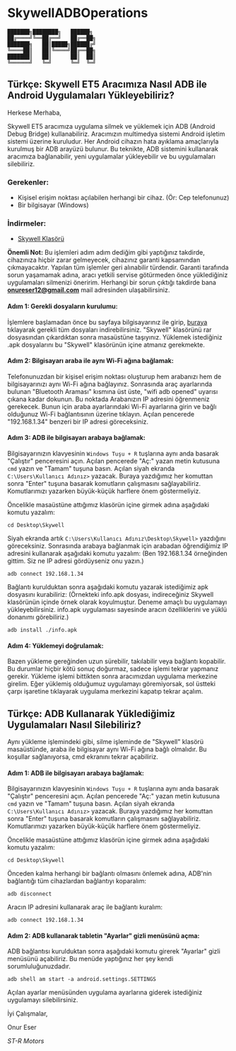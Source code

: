 # SkywellADBOperations

```
███████╗████████╗   ██████╗ 
██╔════╝╚══██╔══╝   ██╔══██╗
███████╗   ██║█████╗██████╔╝
╚════██║   ██║╚════╝██╔══██╗
███████║   ██║      ██║  ██║
╚══════╝   ╚═╝      ╚═╝  ╚═╝
```

## Türkçe: Skywell ET5 Aracımıza Nasıl ADB ile Android Uygulamaları Yükleyebiliriz?

Herkese Merhaba,

Skywell ET5 aracımıza uygulama silmek ve yüklemek için ADB (Android Debug Bridge) kullanabiliriz. Aracımızın multimedya sistemi Android işletim sistemi üzerine kuruludur. Her Android cihazın hata ayıklama amaçlarıyla kurulmuş bir ADB arayüzü bulunur. Bu teknikte, ADB sistemini kullanarak aracımıza bağlanabilir, yeni uygulamalar yükleyebilir ve bu uygulamaları silebiliriz.

### Gerekenler:
+ Kişisel erişim noktası açılabilen herhangi bir cihaz. (Ör: Cep telefonunuz)
+ Bir bilgisayar (Windows)

### İndirmeler:
+ [Skywell Klasörü](https://drive.google.com/file/d/1_5Ux8xSb4I_E_NUmiDYTvRxZo4r_Vkwi/view?usp=sharing)

**Önemli Not:** Bu işlemleri adım adım dediğim gibi yaptığınız takdirde, cihazınıza hiçbir zarar gelmeyecek, cihazınız garanti kapsamından çıkmayacaktır. Yapılan tüm işlemler geri alınabilir türdendir. Garanti tarafında sorun yaşamamak adına, aracı yetkili servise götürmeden önce yüklediğiniz uygulamaları silmenizi öneririm. Herhangi bir sorun çıktığı takdirde bana **onureser12@gmail.com** mail adresinden ulaşabilirsiniz.

#### Adım 1: Gerekli dosyaların kurulumu:

İşlemlere başlamadan önce bu sayfaya bilgisayarınız ile girip, [buraya](https://drive.google.com/file/d/1_5Ux8xSb4I_E_NUmiDYTvRxZo4r_Vkwi/view?usp=sharing) tıklayarak gerekli tüm dosyaları indirebilirsiniz. "Skywell" klasörünü rar dosyasından çıkardıktan sonra masaüstüne taşıyınız. Yüklemek istediğiniz .apk dosyalarını bu "Skywell" klasörünün içine atmanız gerekmekte.

#### Adım 2: Bilgisayarı araba ile aynı Wi-Fi ağına bağlamak:

Telefonunuzdan bir kişisel erişim noktası oluşturup hem arabanızı hem de bilgisayarınızı aynı Wi-Fi ağına bağlayınız. Sonrasında araç ayarlarında bulunan "Bluetooth Araması" kısmına üst üste, "wifi adb opened" uyarısı çıkana kadar dokunun. Bu noktada Arabanızın IP adresini öğrenmeniz gerekecek. Bunun için araba ayarlarındaki Wi-Fi ayarlarına girin ve bağlı olduğunuz Wi-Fi bağlantısının üzerine tıklayın. Açılan pencerede "192.168.1.34" benzeri bir IP adresi göreceksiniz.

#### Adım 3: ADB ile bilgisayarı arabaya bağlamak:

Bilgisayarınızın klavyesinin ```Windows Tuşu + R``` tuşlarına aynı anda basarak "Çalıştır" penceresini açın. Açılan pencerede "Aç:" yazan metin kutusuna ```cmd``` yazın ve "Tamam" tuşuna basın. Açılan siyah ekranda ```C:\Users\Kullanıcı Adınız>``` yazacak. Buraya yazdığımız her komuttan sonra "Enter" tuşuna basarak komutların çalışmasını sağlayabiliriz. Komutlarımızı yazarken büyük-küçük harflere önem göstermeliyiz.

Öncelikle masaüstüne attığımız klasörün içine girmek adına aşağıdaki komutu yazalım:

```cd Desktop\Skywell```

Siyah ekranda artık ```C:\Users\Kullanıcı Adınız\Desktop\Skywell>``` yazdığını göreceksiniz. Sonrasında arabaya bağlanmak için arabadan öğrendiğimiz IP adresini kullanarak aşağıdaki komutu yazalım: (Ben 192.168.1.34 örneğinden gittim. Siz ne IP adresi gördüyseniz onu yazın.)

```adb connect 192.168.1.34```

Bağlantı kurulduktan sonra aşağıdaki komutu yazarak istediğimiz apk dosyasını kurabiliriz: (Örnekteki info.apk dosyası, indireceğiniz Skywell klasörünün içinde örnek olarak koyulmuştur. Deneme amaçlı bu uygulamayı yükleyebilirsiniz. info.apk uygulaması sayesinde aracın özelliklerini ve yüklü donanımı görebiliriz.)

```adb install ./info.apk```

#### Adım 4: Yüklemeyi doğrulamak:

Bazen yükleme gereğinden uzun sürebilir, takılabilir veya bağlantı kopabilir. Bu durumlar hiçbir kötü sonuç doğurmaz, sadece işlemi tekrar yapmanız gerekir. Yükleme işlemi bittikten sonra aracımızdan uygulama merkezine girelim. Eğer yüklemiş olduğumuz uygulamayı göremiyorsak, sol üstteki çarpı işaretine tıklayarak uygulama merkezini kapatıp tekrar açalım.

## Türkçe: ADB Kullanarak Yüklediğimiz Uygulamaları Nasıl Silebiliriz?

Aynı yükleme işlemindeki gibi, silme işleminde de "Skywell" klasörü masaüstünde, araba ile bilgisayar aynı Wi-Fi ağına bağlı olmalıdır. Bu koşullar sağlanıyorsa, cmd ekranını tekrar açabiliriz.

#### Adım 1: ADB ile bilgisayarı arabaya bağlamak:

Bilgisayarınızın klavyesinin ```Windows Tuşu + R``` tuşlarına aynı anda basarak "Çalıştır" penceresini açın. Açılan pencerede "Aç:" yazan metin kutusuna ```cmd``` yazın ve "Tamam" tuşuna basın. Açılan siyah ekranda ```C:\Users\Kullanıcı Adınız>``` yazacak. Buraya yazdığımız her komuttan sonra "Enter" tuşuna basarak komutların çalışmasını sağlayabiliriz. Komutlarımızı yazarken büyük-küçük harflere önem göstermeliyiz.

Öncelikle masaüstüne attığımız klasörün içine girmek adına aşağıdaki komutu yazalım:

```cd Desktop\Skywell```

Önceden kalma herhangi bir bağlantı olmasını önlemek adına, ADB'nin bağlantığı tüm cihazlardan bağlantıyı koparalım:

```adb disconnect```

Aracın IP adresini kullanarak araç ile bağlantı kuralım:

```adb connect 192.168.1.34```

#### Adım 2: ADB kullanarak tabletin "Ayarlar" gizli menüsünü açma:

ADB bağlantısı kurulduktan sonra aşağıdaki komutu girerek "Ayarlar" gizli menüsünü açabiliriz. Bu menüde yaptığınız her şey kendi sorumluluğunuzdadır.

```adb shell am start -a android.settings.SETTINGS```

Açılan ayarlar menüsünden uygulama ayarlarına giderek istediğiniz uygulamayı silebilirsiniz.

İyi Çalışmalar,

Onur Eser

*ST-R Motors*
